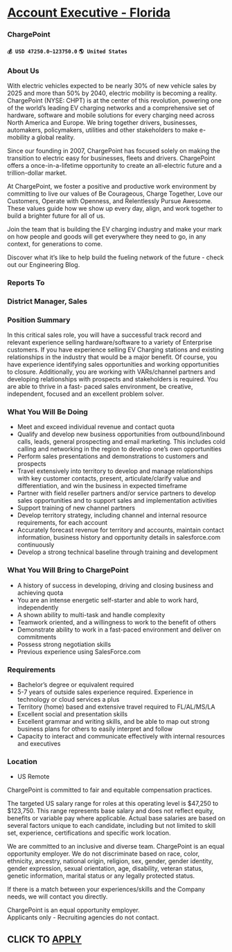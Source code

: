 # [Account Executive - Florida](https://www.remotewlb.com/apply/account-executive-florida-43704)  
### ChargePoint  
#### `💰 USD 47250.0~123750.0` `🌎 United States`  

### About Us

With electric vehicles expected to be nearly 30% of new vehicle sales by 2025 and more than 50% by 2040, electric mobility is becoming a reality. ChargePoint (NYSE: CHPT) is at the center of this revolution, powering one of the world’s leading EV charging networks and a comprehensive set of hardware, software and mobile solutions for every charging need across North America and Europe. We bring together drivers, businesses, automakers, policymakers, utilities and other stakeholders to make e-mobility a global reality.

Since our founding in 2007, ChargePoint has focused solely on making the transition to electric easy for businesses, fleets and drivers. ChargePoint offers a once-in-a-lifetime opportunity to create an all-electric future and a trillion-dollar market.

At ChargePoint, we foster a positive and productive work environment by committing to live our values of Be Courageous, Charge Together, Love our Customers, Operate with Openness, and Relentlessly Pursue Awesome. These values guide how we show up every day, align, and work together to build a brighter future for all of us.

Join the team that is building the EV charging industry and make your mark on how people and goods will get everywhere they need to go, in any context, for generations to come.

Discover what it’s like to help build the fueling network of the future - check out our Engineering Blog.

### Reports To

### District Manager, Sales

### Position Summary

In this critical sales role, you will have a successful track record and relevant experience selling hardware/software to a variety of Enterprise customers. If you have experience selling EV Charging stations and existing relationships in the industry that would be a major benefit. Of course, you have experience identifying sales opportunities and working opportunities to closure. Additionally, you are working with VARs/channel partners and developing relationships with prospects and stakeholders is required. You are able to thrive in a fast- paced sales environment, be creative, independent, focused and an excellent problem solver.

### What You Will Be Doing

  * Meet and exceed individual revenue and contact quota
  * Qualify and develop new business opportunities from outbound/inbound calls, leads, general prospecting and email marketing. This includes cold calling and networking in the region to develop one’s own opportunities
  * Perform sales presentations and demonstrations to customers and prospects
  * Travel extensively into territory to develop and manage relationships with key customer contacts, present, articulate/clarify value and differentiation, and win the business in expected timeframe
  * Partner with field reseller partners and/or service partners to develop sales opportunities and to support sales and implementation activities
  * Support training of new channel partners
  * Develop territory strategy, including channel and internal resource requirements, for each account
  * Accurately forecast revenue for territory and accounts, maintain contact information, business history and opportunity details in salesforce.com continuously
  * Develop a strong technical baseline through training and development

### What You Will Bring to ChargePoint

  * A history of success in developing, driving and closing business and achieving quota
  * You are an intense energetic self-starter and able to work hard, independently
  * A shown ability to multi-task and handle complexity
  * Teamwork oriented, and a willingness to work to the benefit of others
  * Demonstrate ability to work in a fast-paced environment and deliver on commitments
  * Possess strong negotiation skills
  * Previous experience using SalesForce.com

### Requirements

  * Bachelor’s degree or equivalent required
  * 5-7 years of outside sales experience required. Experience in technology or cloud services a plus
  * Territory (home) based and extensive travel required to FL/AL/MS/LA
  * Excellent social and presentation skills
  * Excellent grammar and writing skills, and be able to map out strong business plans for others to easily interpret and follow
  * Capacity to interact and communicate effectively with internal resources and executives

### Location

  * US Remote

ChargePoint is committed to fair and equitable compensation practices.

The targeted US salary range for roles at this operating level is $47,250 to $123,750. This range represents base salary and does not reflect equity, benefits or variable pay where applicable. Actual base salaries are based on several factors unique to each candidate, including but not limited to skill set, experience, certifications and specific work location.

We are committed to an inclusive and diverse team. ChargePoint is an equal opportunity employer. We do not discriminate based on race, color, ethnicity, ancestry, national origin, religion, sex, gender, gender identity, gender expression, sexual orientation, age, disability, veteran status, genetic information, marital status or any legally protected status.

If there is a match between your experiences/skills and the Company needs, we will contact you directly.

ChargePoint is an equal opportunity employer.  
Applicants only - Recruiting agencies do not contact.

  
## CLICK TO [APPLY](https://www.remotewlb.com/apply/account-executive-florida-43704)

